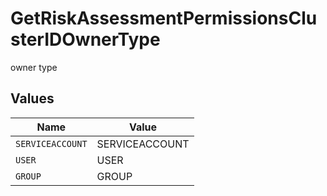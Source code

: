 # GetRiskAssessmentPermissionsClusterIDOwnerType

owner type


## Values

| Name             | Value            |
| ---------------- | ---------------- |
| `SERVICEACCOUNT` | SERVICEACCOUNT   |
| `USER`           | USER             |
| `GROUP`          | GROUP            |